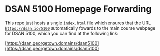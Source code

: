 # DSAN 5100 Homepage Forwarding

This repo just hosts a single `index.html` file which ensures that the URL [`https://dsan.io/5100`](https://dsan.io/5100) automatically fowards to the main course webpage for DSAN 5100, which you can find at the following link:

[https://dsan.georgetown.domains/dsan5100](https://dsan.georgetown.domains/dsan5100)
